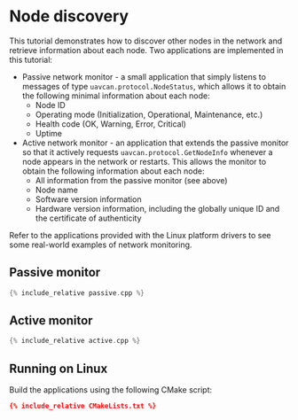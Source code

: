 ---
---

# Node discovery

This tutorial demonstrates how to discover other nodes in the network and retrieve information about each node.
Two applications are implemented in this tutorial:

* Passive network monitor - a small application that simply listens to messages of type `uavcan.protocol.NodeStatus`,
which allows it to obtain the following minimal information about each node:
  * Node ID
  * Operating mode (Initialization, Operational, Maintenance, etc.)
  * Health code (OK, Warning, Error, Critical)
  * Uptime
* Active network monitor - an application that extends the passive monitor so that it actively requests
`uavcan.protocol.GetNodeInfo` whenever a node appears in the network or restarts.
This allows the monitor to obtain the following information about each node:
  * All information from the passive monitor (see above)
  * Node name
  * Software version information
  * Hardware version information, including the globally unique ID and the certificate of authenticity

Refer to the applications provided with the Linux platform drivers to see some
real-world examples of network monitoring.

## Passive monitor

```c++
{% include_relative passive.cpp %}
```

## Active monitor

```c++
{% include_relative active.cpp %}
```

## Running on Linux

Build the applications using the following CMake script:

```cmake
{% include_relative CMakeLists.txt %}
```
